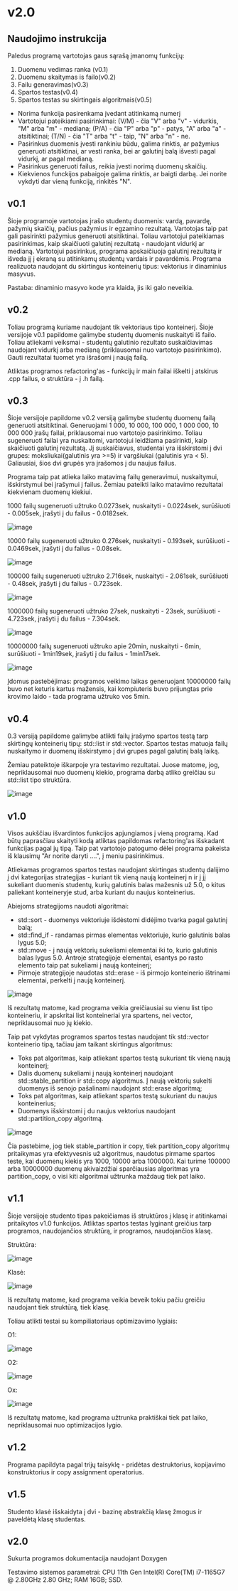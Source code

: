 # v2.0

## Naudojimo instrukcija
Paledus programą vartotojas gaus sąrašą įmanomų funkcijų:
1. Duomenu vedimas ranka (v0.1)
2. Duomenu skaitymas is failo(v0.2)
3. Failu generavimas(v0.3)
4. Spartos testas(v0.4)
5. Spartos testas su skirtingais algoritmais(v0.5)

- Norima funkcija pasirenkama įvedant atitinkamą numerį
- Vartotojui pateikiami pasirinkimai: (V/M) - čia "V" arba "v" - vidurkis, "M" arba "m" - mediana; (P/A) - čia "P" arba "p" - patys, "A" arba "a" - atsitiktinai; (T/N) - čia "T" arba "t" - taip, "N" arba "n" - ne.
- Pasirinkus duomenis įvesti rankiniu būdu, galima rinktis, ar pažymius generuoti atsitiktinai, ar vesti ranka, bei ar galutinį balą išvesti pagal vidurkį, ar pagal medianą.
- Pasirinkus generuoti failus, reikia įvesti norimą duomenų skaičių.
- Kiekvienos funckijos pabaigoje galima rinktis, ar baigti darbą. Jei norite vykdyti dar vieną funkciją, rinkitės "N".

## v0.1
Šioje programoje vartotojas įrašo studentų duomenis: vardą, pavardę, pažymių skaičių, pačius pažymius ir egzamino rezultatą. Vartotojas taip pat gali pasirinkti pažymius generuoti atsitiktinai. Toliau vartotojui pateikiamas pasirinkimas, kaip skaičiuoti galutinį rezultatą - naudojant vidurkį ar medianą. Vartotojui pasirinkus, programa apskaičiuoja galutinį rezultatą ir išveda jį į ekraną su atitinkamų studentų vardais ir pavardėmis. Programa realizuota naudojant du skirtingus konteinerių tipus: vektorius ir dinaminius masyvus.

Pastaba: dinaminio masyvo kode yra klaida, jis iki galo neveikia.

## v0.2
Toliau programą kuriame naudojant tik vektoriaus tipo konteinerį. Šioje versijoje v0.1 papildome galimybe studentų duomenis nuskaityti iš failo. Toliau atliekami veiksmai - studentų galutinio rezultato suskaičiavimas naudojant vidurkį arba medianą (priklausomai nuo vartotojo pasirinkimo). Gauti rezultatai tuomet yra išrašomi į naują failą.

Atliktas programos refactoring'as - funkcijų ir main failai iškelti į atskirus .cpp failus, o struktūra - į .h failą.

## v0.3
Šioje versijoje papildome v0.2 versiją galimybe studentų duomenų failą generuoti atsitiktinai. Generuojami 1 000, 10 000, 100 000, 1 000 000, 10 000 000 įrašų failai, priklausomai nuo vartotojo pasirinkimo. Toliau sugeneruoti failai yra nuskaitomi, vartotojui leidžiama pasirinkti, kaip skaičiuoti galutinį rezultatą. Jį suskaičiavus, studentai yra išskirstomi į dvi grupes: moksliukai(galutinis yra >=5) ir vargšiukai (galutinis yra < 5). Galiausiai, šios dvi grupės yra įrašomos į du naujus failus.

Programa taip pat atlieka laiko matavimą failų generavimui, nuskaitymui, išskirstymui bei įrašymui į failus. Žemiau pateikti laiko matavimo rezultatai kiekvienam duomenų kiekiui.

1000 failų sugeneruoti užtruko 0.0273sek, nuskaityti - 0.0224sek, surūšiuoti - 0.005sek, įrašyti į du failus - 0.0182sek.

![image](https://user-images.githubusercontent.com/112683136/207101726-feeb1693-2af0-41e2-88fd-7d0c97b706f8.png)


10000 failų sugeneruoti užtruko 0.276sek, nuskaityti - 0.193sek, surūšiuoti - 0.0469sek, įrašyti į du failus - 0.08sek.

![image](https://user-images.githubusercontent.com/112683136/207101777-5781bf33-6de5-4149-a64a-223d6dbd80c8.png)


100000 failų sugeneruoti užtruko 2.716sek, nuskaityti - 2.061sek, surūšiuoti - 0.48sek, įrašyti į du failus - 0.723sek.

![image](https://user-images.githubusercontent.com/112683136/207101884-7775db2e-a491-4b0c-9d68-4106a9403f28.png)


1000000 failų sugeneruoti užtruko 27sek, nuskaityti - 23sek, surūšiuoti - 4.723sek, įrašyti į du failus - 7.304sek.

![image](https://user-images.githubusercontent.com/112683136/207101971-37866f5c-3542-4c88-a942-d9328eb2b467.png)

10000000 failų sugeneruoti užtruko apie 20min, nuskaityti - 6min, surūšiuoti - 1min19sek, įrašyti į du failus - 1min17sek.

![image](https://user-images.githubusercontent.com/112683136/207102078-feda91b9-9a34-464c-a4e6-9c7002cef8d5.png)

Įdomus pastebėjimas: programos veikimo laikas generuojant 10000000 failų buvo net keturis kartus mažensis, kai kompiuteris buvo prijungtas prie krovimo laido - tada programa užtruko vos 5min.

## v0.4

0.3 versiją papildome galimybe atlikti failų įrašymo spartos testą tarp skirtingų konteinerių tipų: std::list ir std::vector. Spartos testas matuoja failų nuskaitymo ir duomenų išskirstymo į dvi grupes pagal galutinį balą laiką.

Žemiau pateiktoje iškarpoje yra testavimo rezultatai. Juose matome, jog, nepriklausomai nuo duomenų kiekio, programa darbą atliko greičiau su std::list tipo struktūra.

![image](https://user-images.githubusercontent.com/112683136/207102862-7a929ce1-c764-4cca-bc73-28486569397d.png)

## v1.0
Visos aukščiau išvardintos funkcijos apjungiamos į vieną programą. Kad būtų paprasčiau skaityti kodą atliktas papildomas refactoring'as išskadant funkcijas pagal jų tipą. Taip pat vartotojo patogumo dėlei programa pakeista iš klausimų "Ar norite daryti ....", į meniu pasirinkimus. 

Atliekamas programos spartos testas naudojant skirtingas studentų dalijimo į dvi kategorijas strategijas - kuriant tik vieną naują konteinerį n ir į jį sukeliant duomenis studentų, kurių galutinis balas mažesnis už 5.0, o kitus paliekant konteineryje stud, arba kuriant du naujus konteinerius.

Abiejoms strategijoms naudoti algoritmai:
- std::sort - duomenys vektoriuje išdėstomi didėjimo tvarka pagal galutinį balą;
- std::find_if - randamas pirmas elementas vektoriuje, kurio galutinis balas lygus 5.0;
- std::move - į naują vektorių sukeliami elementai iki to, kurio galutinis balas lygus 5.0. Antroje strategijoje elementai, esantys po rasto elemento taip pat sukeliami į naują konteinerį;
- Pirmoje strategijoje naudotas std::erase - iš pirmojo konteinerio ištrinami elementai, perkelti į naują konteinerį.

![image](https://user-images.githubusercontent.com/112683136/207106011-a61e5be5-7675-40a9-9431-cf5953126e77.png)

Iš rezultatų matome, kad programa veikia greičiausiai su vienu list tipo konteineriu, ir apskritai list konteineriai yra spartens, nei vector, nepriklausomai nuo jų kiekio.

Taip pat vykdytas programos spartos testas naudojant tik std::vector konteinerio tipą, tačiau jam taikant skirtingus algoritmus:
- Toks pat algoritmas, kaip atliekant spartos testą sukuriant tik vieną naują konteinerį;
- Dalis duomenų sukeliami į naują konteinerį naudojant std::stable_partition ir std::copy algoritmus. Į naują vektorių sukelti duomenys iš senojo pašalinami naudojant std::erase algoritmą;
- Toks pat algoritmas, kaip atliekant spartos testą sukuriant du naujus konteinerius;
- Duomenys išskirstomi į du naujus vektorius naudojant std::partition_copy algoritmą.
 
![image](https://user-images.githubusercontent.com/112683136/207106643-ba833a48-724f-427c-96eb-22a89aa55114.png)

Čia pastebime, jog tiek stable_partition ir copy, tiek partition_copy algoritmų pritaikymas yra efektyvesnis už algoritmus, naudotus pirmame spartos teste, kai duomenų kiekis yra 1000, 10000 arba 1000000. Kai turime 100000 arba 10000000 duomenų akivaizdžiai sparčiausias algoritmas yra partition_copy, o visi kiti algoritmai užtrunka maždaug tiek pat laiko. 


## v1.1

Šioje versijoje studento tipas pakeičiamas iš struktūros į klasę ir atitinkamai pritaikytos v1.0 funkcijos. Atliktas spartos testas lyginant greičius tarp programos, naudojančios struktūrą, ir programos, naudojančios klasę.

Struktūra:

![image](https://user-images.githubusercontent.com/112683136/208912118-f524c58a-ff18-41c1-b7a4-df92351a1730.png)


Klasė:

![image](https://user-images.githubusercontent.com/112683136/208912162-6d484dd7-d6ba-4b8d-902e-7b98bcab1901.png)


Iš rezultatų matome, kad programa veikia beveik tokiu pačiu greičiu naudojant tiek struktūrą, tiek klasę.

Toliau atlikti testai su kompiliatoriaus optimizavimo lygiais:

O1:

![image](https://user-images.githubusercontent.com/112683136/208912222-1adc4631-067c-4b2e-b4cc-769450389342.png)


O2:

![image](https://user-images.githubusercontent.com/112683136/208912253-7dfc1199-111e-476f-a742-a1176e5d7c74.png)

Ox:

![image](https://user-images.githubusercontent.com/112683136/208912282-f7819f06-28f0-494e-be51-309ca99be4af.png)


Iš rezultatų matome, kad programa užtrunka praktiškai tiek pat laiko, nepriklausomai nuo optimizacijos lygio.

## v1.2

Programa papildyta pagal trijų taisyklę - pridėtas destruktorius, kopijavimo konstruktorius ir copy assignment operatorius.

## v1.5

Studento klasė išskaidyta į dvi - bazinę abstrakčią klasę žmogus ir paveldėtą klasę studentas.

## v2.0 

Sukurta programos dokumentacija naudojant Doxygen

Testavimo sistemos parametrai: CPU 11th Gen Intel(R) Core(TM) i7-1165G7 @ 2.80GHz 2.80 GHz; RAM 16GB; SSD.
